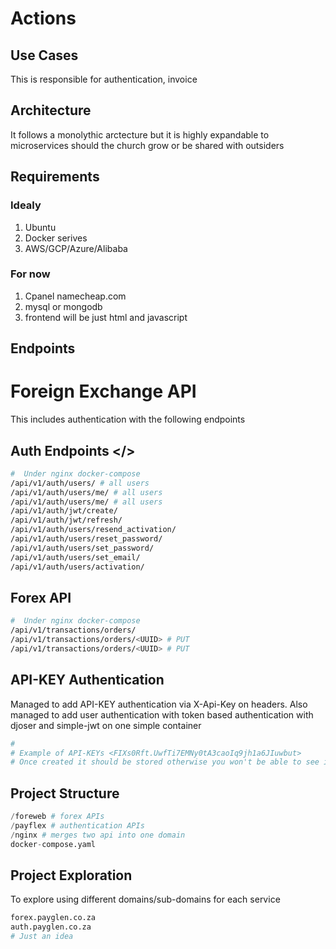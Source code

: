 # Actions

## Use Cases
This is responsible for authentication, invoice

## Architecture
It follows a monolythic arctecture but it is highly expandable to microservices should the church grow or be shared with outsiders

## Requirements
### Idealy
1. Ubuntu
2. Docker serives
3. AWS/GCP/Azure/Alibaba

### For now
1. Cpanel namecheap.com
2. mysql or mongodb
3. frontend will be just html and javascript


## Endpoints

# Foreign Exchange API

This includes authentication with the following endpoints

## Auth Endpoints </>
```bash
#  Under nginx docker-compose
/api/v1/auth/users/ # all users
/api/v1/auth/users/me/ # all users
/api/v1/auth/users/me/ # all users
/api/v1/auth/jwt/create/
/api/v1/auth/jwt/refresh/
/api/v1/auth/users/resend_activation/
/api/v1/auth/users/reset_password/
/api/v1/auth/users/set_password/
/api/v1/auth/users/set_email/
/api/v1/auth/users/activation/
```

## Forex API 

```bash
#  Under nginx docker-compose
/api/v1/transactions/orders/
/api/v1/transactions/orders/<UUID> # PUT
/api/v1/transactions/orders/<UUID> # PUT
```
## API-KEY Authentication

Managed to add API-KEY authentication via X-Api-Key on headers. Also managed to add user authentication with token based authentication with djoser and simple-jwt on one simple container

```bash
# 
# Example of API-KEYs <FIXs0Rft.UwfTi7EMNy0tA3caoIq9jh1a6JIuwbut>
# Once created it should be stored otherwise you won't be able to see it again
```


## Project Structure

```python
/foreweb # forex APIs
/payflex # authentication APIs
/nginx # merges two api into one domain
docker-compose.yaml
```

## Project Exploration

To explore using different domains/sub-domains for each service
```bash
forex.payglen.co.za
auth.payglen.co.za
# Just an idea
```